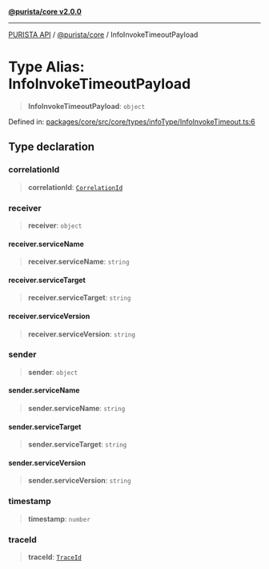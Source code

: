 [**@purista/core v2.0.0**](../README.md)

***

[PURISTA API](../../../packages.md) / [@purista/core](../README.md) / InfoInvokeTimeoutPayload

# Type Alias: InfoInvokeTimeoutPayload

> **InfoInvokeTimeoutPayload**: `object`

Defined in: [packages/core/src/core/types/infoType/InfoInvokeTimeout.ts:6](https://github.com/puristajs/purista/blob/master/packages/core/src/core/types/infoType/InfoInvokeTimeout.ts#L6)

## Type declaration

### correlationId

> **correlationId**: [`CorrelationId`](CorrelationId.md)

### receiver

> **receiver**: `object`

#### receiver.serviceName

> **receiver.serviceName**: `string`

#### receiver.serviceTarget

> **receiver.serviceTarget**: `string`

#### receiver.serviceVersion

> **receiver.serviceVersion**: `string`

### sender

> **sender**: `object`

#### sender.serviceName

> **sender.serviceName**: `string`

#### sender.serviceTarget

> **sender.serviceTarget**: `string`

#### sender.serviceVersion

> **sender.serviceVersion**: `string`

### timestamp

> **timestamp**: `number`

### traceId

> **traceId**: [`TraceId`](TraceId.md)
